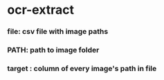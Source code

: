 # ocr-extract
### file: csv file with image paths
### PATH: path to image folder
### target : column of every image's path in file

